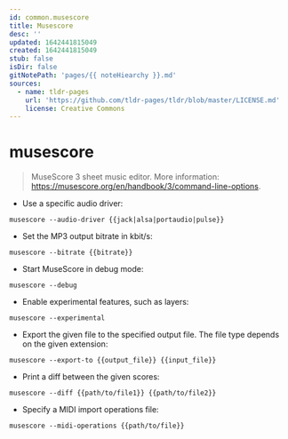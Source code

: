 ```yaml
---
id: common.musescore
title: Musescore
desc: ''
updated: 1642441815049
created: 1642441815049
stub: false
isDir: false
gitNotePath: 'pages/{{ noteHiearchy }}.md'
sources:
  - name: tldr-pages
    url: 'https://github.com/tldr-pages/tldr/blob/master/LICENSE.md'
    license: Creative Commons
---
```

# musescore

> MuseScore 3 sheet music editor.
> More information: <https://musescore.org/en/handbook/3/command-line-options>.

- Use a specific audio driver:

`musescore --audio-driver {{jack|alsa|portaudio|pulse}}`

- Set the MP3 output bitrate in kbit/s:

`musescore --bitrate {{bitrate}}`

- Start MuseScore in debug mode:

`musescore --debug`

- Enable experimental features, such as layers:

`musescore --experimental`

- Export the given file to the specified output file. The file type depends on the given extension:

`musescore --export-to {{output_file}} {{input_file}}`

- Print a diff between the given scores:

`musescore --diff {{path/to/file1}} {{path/to/file2}}`

- Specify a MIDI import operations file:

`musescore --midi-operations {{path/to/file}}`

